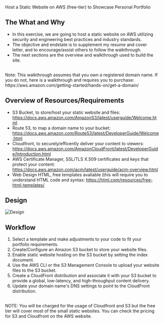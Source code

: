 Host a Static Website on AWS (free-tier) to Showcase Personal Portfolio

## The What and Why
- In this exercise, we are going to host a static website on AWS utilizing security and engineering best practices and industry standards.
- The objective and endstate is to supplement my resume and cover letter, and to encourage/assist others to follow the walkthrough.
- The next sections are the overview and walkthrough used to build the site. 
<br>
Note: This walkthrough assumes that you own a registered domain name. If you do not, here is a walkthrough and requires you to purchase: https://aws.amazon.com/getting-started/hands-on/get-a-domain/
</br>

## Overview of Resources/Requirements
- S3 Bucket, to store/host your static website and files:  https://docs.aws.amazon.com/AmazonS3/latest/userguide/Welcome.html
- Route 53, to map a domain name to your bucket: https://docs.aws.amazon.com/Route53/latest/DeveloperGuide/Welcome.html
- Cloudfront, to securely/efficently deliver your content to viewers: https://docs.aws.amazon.com/AmazonCloudFront/latest/DeveloperGuide/Introduction.html
- AWS Certificate Manager, SSL/TLS X.509 certificates and keys that protect your content: https://docs.aws.amazon.com/acm/latest/userguide/acm-overview.html
- Web Design HTML, free templates avaliable (this will require you to understand HTML code and syntax:  https://html.com/resources/free-html-templates/


## Design
![Design](https://user-images.githubusercontent.com/111991325/215237916-bd83b20d-1474-48ae-a774-cf0a42abd569.png)


## Workflow
1. Select a template and make adjustments to your code to fit your portfolio requirements.
2. Create/Configure an Amazon S3 bucket to store your website files. 
3. Enable static website hosting on the S3 bucket by setting the index document.
5. Use the AWS CLI or the S3 Management Console to upload your website files to the S3 bucket.
6. Create a CloudFront distribution and associate it with your S3 bucket to provide a global, low-latency, and high-throughput content delivery.
7. Update your domain name's DNS settings to point to the CloudFront distribution.

<br>
NOTE: You will be charged for the usage of Cloudfront and S3 but the free tier will cover most of the small static websites. You can check the pricing for S3 and Cloudfront on the AWS website.
</br>
